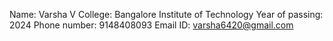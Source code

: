 Name: Varsha V
College: Bangalore Institute of Technology
Year of passing: 2024
Phone number: 9148408093
Email ID: varsha6420@gmail.com
